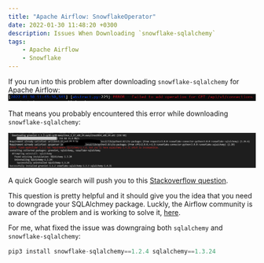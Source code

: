 ```yaml
---
title: "Apache Airflow: SnowflakeOperator"
date: 2022-01-30 11:48:20 +0300
description: Issues When Downloading `snowflake-sqlalchemy`
tags: 
    - Apache Airflow
    - Snowflake
---
```


If you run into this problem after downloading `snowflake-sqlalchemy` for Apache Airflow:
![Airflow Error](/assets/images/airflow-error.PNG)

That means you probably encountered this error while downloading `snowflake-sqlalchemy`:

![SQLAlchemy Error](/assets/images/snowflake-SQLAlchemy-issue.PNG)

A quick Google search will push you to this [Stackoverflow question](https://stackoverflow.com/questions/67437595/airflow-db-init-error-failed-to-add-operation-for-get-api-v1-connections).

This question is pretty helpful and it should give you the idea that you need to downgrade your SQLAlchmey package. Luckly, the Airflow community is aware of the problem and is working to solve it, [here](https://github.com/dpgaspar/Flask-AppBuilder/issues/1621).

For me, what fixed the issue was downgraing both `sqlalchemy` and `snowflake-sqlalchemy`:
 ```python
pip3 install snowflake-sqlalchemy==1.2.4 sqlalchemy==1.3.24
 ```

